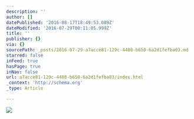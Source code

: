 ```yaml
---
description: ''
author: []
datePublished: '2016-08-17T18:49:53.089Z'
dateModified: '2016-07-29T00:11:05.999Z'
title: ''
publisher: {}
via: {}
sourcePath: _posts/2016-07-29-a7acce81-129c-4408-b650-6a2d1fefba03.md
starred: false
inFeed: true
hasPage: true
inNav: false
url: a7acce81-129c-4408-b650-6a2d1fefba03/index.html
_context: 'http://schema.org'
_type: Article

---
```

![](https://the-grid-user-content.s3-us-west-2.amazonaws.com/6a16cf09-6817-4c53-996f-2c4f99188587.jpg)